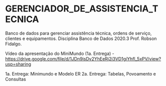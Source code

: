 # GERENCIADOR_DE_ASSISTENCIA_TECNICA

Banco de dados para gerenciar assistência técnica, ordens de serviço, clientes e equipamentos.
Disciplina Banco de Dados 2020.3 Prof. Robson Fidalgo.

Vídeo da apresentação do MiniMundo (1a. Entrega) - https://drive.google.com/file/d/1JDn9isDv2YhEeRj2i3VD1giYhfl_5xPV/view?usp=sharing

1a. Entrega: Minimundo e Modelo ER
2a. Entrega: Tabelas, Povoamento e Consultas
